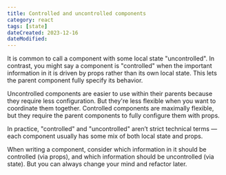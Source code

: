 ```yaml
---
title: Controlled and uncontrolled components
category: react
tags: [state]
dateCreated: 2023-12-16
dateModified:
---
```


It is common to call a component with some local state "uncontrolled". In contrast, you might say a component
is "controlled" when the important information in it is driven by props rather than its own local state.
This lets the parent component fully specify its behavior.

Uncontrolled components are easier to use within their parents because they require less configuration.
But they're less flexible when you want to coordinate them together. Controlled components are
maximally flexible, but they require the parent components to fully configure them with props.

In practice, "controlled" and "uncontrolled" aren’t strict technical terms — each component usually has
some mix of both local state and props.

When writing a component, consider which information in it should be controlled (via props), and which
information should be uncontrolled (via state). But you can always change your mind and refactor later.
